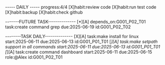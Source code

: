 ----- DAILY -----
progress:4/4
[X]habit:review code
[X]habit:run test code
[X]habit:backup
[X]habit:check github

-------FUTURE TASK--------------
[*][A] depends_on:G001_P02_T01 task:create command grep due:2025-06-19  id:G001_P02_T02

--------TASK DAILY--------------
[X][A] task:make install for linux start:2025-06-11 due:2025-06-13 id:G001_P01_T01
[*][A] task:make setpath support in all commands  start:2025-06-11 due:2025-06-13 id:G001_P01_T01 
[*][A] task:create command dashboard start:2025-06-11 due:2025-06-15 role:@Alex id:G001_P02_T01 
